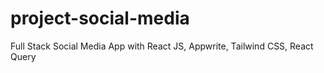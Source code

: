 # project-social-media
Full Stack Social Media App with React JS, Appwrite, Tailwind CSS, React Query
